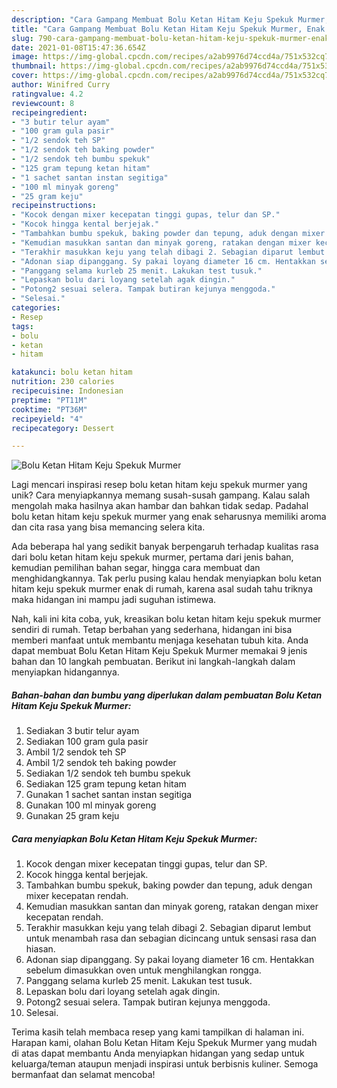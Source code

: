 ```yaml
---
description: "Cara Gampang Membuat Bolu Ketan Hitam Keju Spekuk Murmer, Enak Banget"
title: "Cara Gampang Membuat Bolu Ketan Hitam Keju Spekuk Murmer, Enak Banget"
slug: 790-cara-gampang-membuat-bolu-ketan-hitam-keju-spekuk-murmer-enak-banget
date: 2021-01-08T15:47:36.654Z
image: https://img-global.cpcdn.com/recipes/a2ab9976d74ccd4a/751x532cq70/bolu-ketan-hitam-keju-spekuk-murmer-foto-resep-utama.jpg
thumbnail: https://img-global.cpcdn.com/recipes/a2ab9976d74ccd4a/751x532cq70/bolu-ketan-hitam-keju-spekuk-murmer-foto-resep-utama.jpg
cover: https://img-global.cpcdn.com/recipes/a2ab9976d74ccd4a/751x532cq70/bolu-ketan-hitam-keju-spekuk-murmer-foto-resep-utama.jpg
author: Winifred Curry
ratingvalue: 4.2
reviewcount: 8
recipeingredient:
- "3 butir telur ayam"
- "100 gram gula pasir"
- "1/2 sendok teh SP"
- "1/2 sendok teh baking powder"
- "1/2 sendok teh bumbu spekuk"
- "125 gram tepung ketan hitam"
- "1 sachet santan instan segitiga"
- "100 ml minyak goreng"
- "25 gram keju"
recipeinstructions:
- "Kocok dengan mixer kecepatan tinggi gupas, telur dan SP."
- "Kocok hingga kental berjejak."
- "Tambahkan bumbu spekuk, baking powder dan tepung, aduk dengan mixer kecepatan rendah."
- "Kemudian masukkan santan dan minyak goreng, ratakan dengan mixer kecepatan rendah."
- "Terakhir masukkan keju yang telah dibagi 2. Sebagian diparut lembut untuk menambah rasa dan sebagian dicincang untuk sensasi rasa dan hiasan."
- "Adonan siap dipanggang. Sy pakai loyang diameter 16 cm. Hentakkan sebelum dimasukkan oven untuk menghilangkan rongga."
- "Panggang selama kurleb 25 menit. Lakukan test tusuk."
- "Lepaskan bolu dari loyang setelah agak dingin."
- "Potong2 sesuai selera. Tampak butiran kejunya menggoda."
- "Selesai."
categories:
- Resep
tags:
- bolu
- ketan
- hitam

katakunci: bolu ketan hitam 
nutrition: 230 calories
recipecuisine: Indonesian
preptime: "PT11M"
cooktime: "PT36M"
recipeyield: "4"
recipecategory: Dessert

---
```



![Bolu Ketan Hitam Keju Spekuk Murmer](https://img-global.cpcdn.com/recipes/a2ab9976d74ccd4a/751x532cq70/bolu-ketan-hitam-keju-spekuk-murmer-foto-resep-utama.jpg)

Lagi mencari inspirasi resep bolu ketan hitam keju spekuk murmer yang unik? Cara menyiapkannya memang susah-susah gampang. Kalau salah mengolah maka hasilnya akan hambar dan bahkan tidak sedap. Padahal bolu ketan hitam keju spekuk murmer yang enak seharusnya memiliki aroma dan cita rasa yang bisa memancing selera kita.

Ada beberapa hal yang sedikit banyak berpengaruh terhadap kualitas rasa dari bolu ketan hitam keju spekuk murmer, pertama dari jenis bahan, kemudian pemilihan bahan segar, hingga cara membuat dan menghidangkannya. Tak perlu pusing kalau hendak menyiapkan bolu ketan hitam keju spekuk murmer enak di rumah, karena asal sudah tahu triknya maka hidangan ini mampu jadi suguhan istimewa.




Nah, kali ini kita coba, yuk, kreasikan bolu ketan hitam keju spekuk murmer sendiri di rumah. Tetap berbahan yang sederhana, hidangan ini bisa memberi manfaat untuk membantu menjaga kesehatan tubuh kita. Anda dapat membuat Bolu Ketan Hitam Keju Spekuk Murmer memakai 9 jenis bahan dan 10 langkah pembuatan. Berikut ini langkah-langkah dalam menyiapkan hidangannya.

<!--inarticleads1-->

##### Bahan-bahan dan bumbu yang diperlukan dalam pembuatan Bolu Ketan Hitam Keju Spekuk Murmer:

1. Sediakan 3 butir telur ayam
1. Sediakan 100 gram gula pasir
1. Ambil 1/2 sendok teh SP
1. Ambil 1/2 sendok teh baking powder
1. Sediakan 1/2 sendok teh bumbu spekuk
1. Sediakan 125 gram tepung ketan hitam
1. Gunakan 1 sachet santan instan segitiga
1. Gunakan 100 ml minyak goreng
1. Gunakan 25 gram keju




<!--inarticleads2-->

##### Cara menyiapkan Bolu Ketan Hitam Keju Spekuk Murmer:

1. Kocok dengan mixer kecepatan tinggi gupas, telur dan SP.
1. Kocok hingga kental berjejak.
1. Tambahkan bumbu spekuk, baking powder dan tepung, aduk dengan mixer kecepatan rendah.
1. Kemudian masukkan santan dan minyak goreng, ratakan dengan mixer kecepatan rendah.
1. Terakhir masukkan keju yang telah dibagi 2. Sebagian diparut lembut untuk menambah rasa dan sebagian dicincang untuk sensasi rasa dan hiasan.
1. Adonan siap dipanggang. Sy pakai loyang diameter 16 cm. Hentakkan sebelum dimasukkan oven untuk menghilangkan rongga.
1. Panggang selama kurleb 25 menit. Lakukan test tusuk.
1. Lepaskan bolu dari loyang setelah agak dingin.
1. Potong2 sesuai selera. Tampak butiran kejunya menggoda.
1. Selesai.




Terima kasih telah membaca resep yang kami tampilkan di halaman ini. Harapan kami, olahan Bolu Ketan Hitam Keju Spekuk Murmer yang mudah di atas dapat membantu Anda menyiapkan hidangan yang sedap untuk keluarga/teman ataupun menjadi inspirasi untuk berbisnis kuliner. Semoga bermanfaat dan selamat mencoba!
